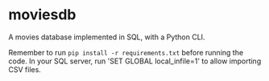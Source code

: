 # moviesdb
A movies database implemented in SQL, with a Python CLI. 

Remember to run `pip install -r requirements.txt` before running the code.
In your SQL server, run 'SET GLOBAL local_infile=1' to allow importing CSV files.
